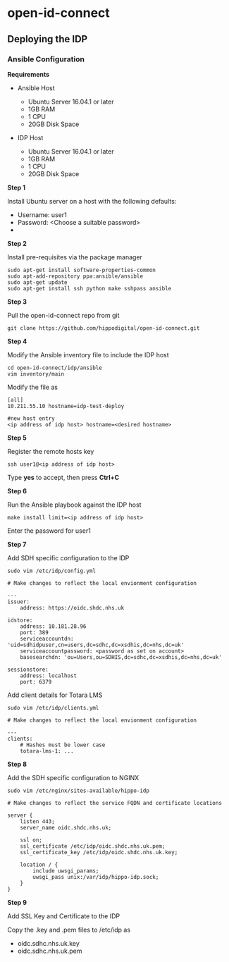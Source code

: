 # open-id-connect

## Deploying the IDP

### Ansible Configuration

**Requirements**

 - Ansible Host 
   - Ubuntu Server 16.04.1 or later
   - 1GB RAM
   - 1 CPU
   - 20GB Disk Space

 - IDP Host
   - Ubuntu Server 16.04.1 or later
   - 1GB RAM
   - 1 CPU
   - 20GB Disk Space

   
**Step 1**

Install Ubuntu server on a host with the following defaults:

 - Username: user1
 - Password: \<Choose a suitable password\>
 - 

 
**Step 2**

Install pre-requisites via the package manager

````
sudo apt-get install software-properties-common
sudo apt-add-repository ppa:ansible/ansible
sudo apt-get update
sudo apt-get install ssh python make sshpass ansible
````

**Step 3**

Pull the open-id-connect repo from git

````
git clone https://github.com/hippodigital/open-id-connect.git
````

**Step 4**

Modify the Ansible inventory file to include the IDP host

````
cd open-id-connect/idp/ansible
vim inventory/main
````

Modify the file as

````
[all]
10.211.55.10 hostname=idp-test-deploy

#new host entry
<ip address of idp host> hostname=<desired hostname>
````

**Step 5**

Register the remote hosts key

````
ssh user1@<ip address of idp host>
````

Type **yes** to accept, then press **Ctrl+C**

**Step 6**

Run the Ansible playbook against the IDP host

````
make install limit=<ip address of idp host>
````

Enter the password for user1

**Step 7**

Add SDH specific configuration to the IDP

````
sudo vim /etc/idp/config.yml

# Make changes to reflect the local envionment configuration

---
issuer:
    address: https://oidc.shdc.nhs.uk

idstore:
    address: 10.181.28.96
    port: 389
    serviceaccountdn: 'uid=sdhidpuser,cn=users,dc=sdhc,dc=xsdhis,dc=nhs,dc=uk'
    serviceaccountpassword: <password as set on account>
    basesearchdn: 'ou=Users,ou=SDHIS,dc=sdhc,dc=xsdhis,dc=nhs,dc=uk'

sessionstore:
    address: localhost
    port: 6379
````

Add client details for Totara LMS

````
sudo vim /etc/idp/clients.yml

# Make changes to reflect the local envionment configuration

---
clients:
    # Hashes must be lower case
    totara-lms-1: ...

````

**Step 8**

Add the SDH specific configuration to NGINX

````
sudo vim /etc/nginx/sites-available/hippo-idp

# Make changes to reflect the service FQDN and certificate locations

server {
    listen 443;
    server_name oidc.shdc.nhs.uk;

    ssl on;
    ssl_certificate /etc/idp/oidc.shdc.nhs.uk.pem;
    ssl_certificate_key /etc/idp/oidc.shdc.nhs.uk.key;

    location / {
        include uwsgi_params;
        uwsgi_pass unix:/var/idp/hippo-idp.sock;
    }
}
````


**Step 9**

Add SSL Key and Certificate to the IDP

Copy the .key and .pem files to /etc/idp as

* oidc.sdhc.nhs.uk.key
* oidc.sdhc.nhs.uk.pem





